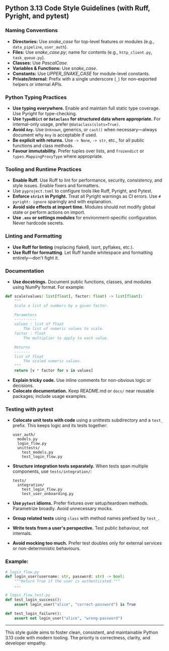 ## Python 3.13 Code Style Guidelines (with Ruff, Pyright, and pytest)

### Naming Conventions

* **Directories:** Use *snake\_case* for top-level features or modules (e.g., `data_pipeline`, `user_auth`).
* **Files:** Use *snake\_case.py*; name for contents (e.g., `http_client.py`, `task_queue.py`).
* **Classes:** Use *PascalCase*.
* **Variables & Functions:** Use *snake\_case*.
* **Constants:** Use *UPPER\_SNAKE\_CASE* for module-level constants.
* **Private/Internal:** Prefix with a single underscore (`_`) for non-exported helpers or internal APIs.

### Python Typing Practices

* **Use typing everywhere.** Enable and maintain full static type coverage. Use Pyright for type-checking.
* **Use `TypedDict` or `Dataclass` for structured data where appropriate.** For internal-only usage, prefer `@dataclass(slots=True)`.
* **Avoid `Any`.** Use `Unknown`, generics, or `cast()` when necessary—always document why `Any` is acceptable if used.
* **Be explicit with returns.** Use `-> None`, `-> str`, etc., for all public functions and class methods.
* **Favour immutability.** Prefer tuples over lists, and `frozendict` or `types.MappingProxyType` where appropriate.

### Tooling and Runtime Practices

* **Enable Ruff.** Use Ruff to lint for performance, security, consistency, and style issues. Enable fixers and formatters.
* Use `pyproject.toml` to configure tools like Ruff, Pyright,  and Pytest.
* **Enforce `strict` in Pyright.** Treat all Pyright warnings as CI errors. Use `# pyright: ignore` sparingly and with explanation.
* **Avoid side effects at import time.** Modules should not modify global state or perform actions on import.
* **Use `.env` or settings modules** for environment-specific configuration. Never hardcode secrets.

### Linting and Formatting

* **Use Ruff for linting** (replacing flake8, isort, pyflakes, etc.).
* **Use Ruff for formatting**. Let Ruff handle whitespace and formatting entirely—don't fight it.

### Documentation

* **Use docstrings.** Document public functions, classes, and modules using NumPy format. For example:

```python
def scale(values: list[float], factor: float) -> list[float]:
    """
    Scale a list of numbers by a given factor.

    Parameters
    ----------
    values : list of float
        The list of numeric values to scale.
    factor : float
        The multiplier to apply to each value.

    Returns
    -------
    list of float
        The scaled numeric values.
    """
    return [v * factor for v in values]
```

* **Explain tricky code.** Use inline comments for non-obvious logic or decisions.
* **Colocate documentation.** Keep README.md or `docs/` near reusable packages; include usage examples.

### Testing with pytest

* **Colocate unit tests with code** using a unittests subdirectory and a `test_` prefix. This keeps logic and its tests together:

  ```
  user_auth/
    models.py
    login_flow.py
    unittests/
      test_models.py
      test_login_flow.py
  ```

* **Structure integration tests separately.** When tests span multiple components, use `tests/integration/`:

  ```
  tests/
    integration/
      test_login_flow.py
      test_user_onboarding.py
  ```

* **Use `pytest` idioms.** Prefer fixtures over setup/teardown methods. Parametrize broadly. Avoid unnecessary mocks.

* **Group related tests** using `class` with method names prefixed by `test_`.

* **Write tests from a user's perspective.** Test public behaviour, not internals.

* **Avoid mocking too much.** Prefer test doubles only for external services or non-deterministic behaviours.

### Example:

```python
# login_flow.py
def login_user(username: str, password: str) -> bool:
    """Return True if the user is authenticated."""
    ...

# login_flow_test.py
def test_login_success():
    assert login_user("alice", "correct-password") is True

def test_login_failure():
    assert not login_user("alice", "wrong-password")
```

---

This style guide aims to foster clean, consistent, and maintainable Python 3.13 code with modern tooling. The priority is correctness, clarity, and developer empathy.
